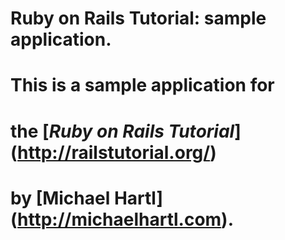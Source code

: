 # Ruby on Rails Tutorial: sample application.
#
# This is a sample application for
# the [*Ruby on Rails Tutorial*] (http://railstutorial.org/)
# by [Michael Hartl] (http://michaelhartl.com).
